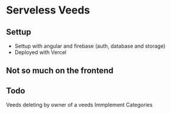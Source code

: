 # Serveless Veeds

## Settup
- Settup with angular and firebase (auth, database and storage)
- Deployed with Vercel

## Not so much on the frontend

## Todo
Veeds deleting by owner of a veeds
Immplement Categories



